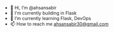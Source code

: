 - 👋 Hi, I’m @ahsansabir
- 👀 I'm currently building in Flask
- 🌱 I’m currently learning Flask, DevOps
- 📫 How to reach me ahsansabir30@gmail.com

<!---
ahsansabir30/ahsansabir30 is a ✨ special ✨ repository because its `README.md` (this file) appears on your GitHub profile.
You can click the Preview link to take a look at your changes.
--->
